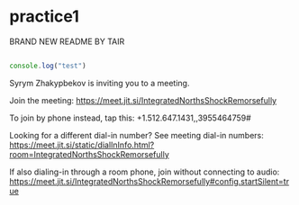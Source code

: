 # practice1
BRAND NEW README BY TAIR

```js

console.log("test")


```



Syrym Zhakypbekov is inviting you to a meeting.

Join the meeting:
https://meet.jit.si/IntegratedNorthsShockRemorsefully

To join by phone instead, tap this: +1.512.647.1431,,3955464759#

Looking for a different dial-in number?
See meeting dial-in numbers: https://meet.jit.si/static/dialInInfo.html?room=IntegratedNorthsShockRemorsefully


If also dialing-in through a room phone, join without connecting to audio: https://meet.jit.si/IntegratedNorthsShockRemorsefully#config.startSilent=true
